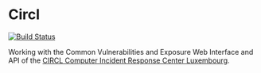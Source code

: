# Circl

[![Build Status](https://api.travis-ci.org/mflingelli/circl.svg)](https://travis-ci.org/mflingelli/circl)

Working with the Common Vulnerabilities and Exposure Web Interface and API of the [CIRCL Computer Incident Response Center Luxembourg](https://cve.circl.lu).